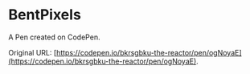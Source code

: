 # BentPixels

A Pen created on CodePen.

Original URL: [https://codepen.io/bkrsgbku-the-reactor/pen/ogNoyaE](https://codepen.io/bkrsgbku-the-reactor/pen/ogNoyaE).

